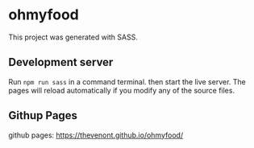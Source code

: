 # ohmyfood
This project was generated with SASS.
## Development server
Run `npm run sass` in a command terminal. then start the live server.
The pages will reload automatically if you modify any of the source files.
## Githup Pages
github pages: https://thevenont.github.io/ohmyfood/
